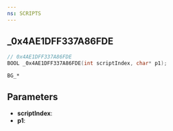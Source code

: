 ```yaml
---
ns: SCRIPTS
---
```

## _0x4AE1DFF337A86FDE

```c
// 0x4AE1DFF337A86FDE
BOOL _0x4AE1DFF337A86FDE(int scriptIndex, char* p1);
```

```
BG_*
```

## Parameters
* **scriptIndex**:
* **p1**:
